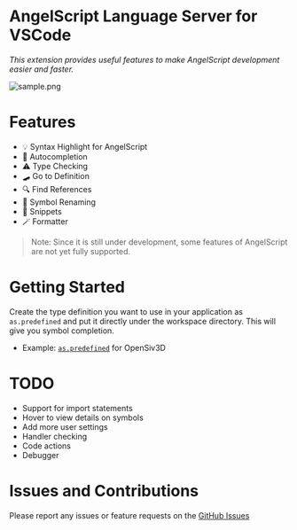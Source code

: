 # AngelScript Language Server for VSCode

*This extension provides useful features to make AngelScript development easier and faster.*

![sample.png](https://raw.githubusercontent.com/sashi0034/angel-lsp/main/sample.png)

# Features

- 💡 Syntax Highlight for AngelScript
- 📖 Autocompletion
- ⚠️ Type Checking
- 🛹 Go to Definition
- 🔍 Find References
- 🧽 Symbol Renaming
- 🥄 Snippets
- 🪄 Formatter

> Note: Since it is still under development, some features of AngelScript are not yet fully supported.

# Getting Started

Create the type definition you want to use in your application as `as.predefined` and put it directly under the workspace directory. This will give you symbol completion.

- Example: [`as.predefined`](./examples/OpenSiv3D/as.predefined) for OpenSiv3D

# TODO

- Support for import statements
- Hover to view details on symbols
- Add more user settings
- Handler checking
- Code actions
- Debugger

# Issues and Contributions

Please report any issues or feature requests on the [GitHub Issues](https://github.com/sashi0034/angel-lsp/issues)
